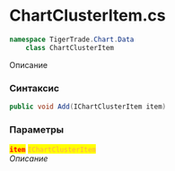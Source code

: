 
# ChartClusterItem.cs
```csharp
namespace TigerTrade.Chart.Data  
    class ChartClusterItem
```

Описание

### Синтаксис
```csharp
public void Add(IChartClusterItem item)
```

### Параметры  
<mark style="color:red;">**`item`**</mark> <mark style="color: rgb(255, 166, 87);">`IChartClusterItem`</mark>  
 *Описание*  
  

                    
                    